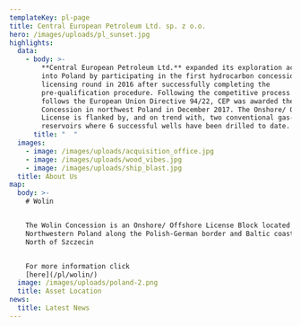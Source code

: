 ```yaml
---
templateKey: pl-page
title: Central European Petroleum Ltd. sp. z o.o.
hero: /images/uploads/pl_sunset.jpg
highlights:
  data:
    - body: >-
        **Central European Petroleum Ltd.** expanded its exploration activities
        into Poland by participating in the first hydrocarbon concessions
        licensing round in 2016 after successfully completing the
        pre-qualification procedure. Following the competitive process which
        follows the European Union Directive 94/22, CEP was awarded the Wolin
        Concession in northwest Poland in December 2017. The Onshore/ Offshore
        License is flanked by, and on trend with, two conventional gas-bearing
        reservoirs where 6 successful wells have been drilled to date.
      title: "  "
  images:
    - image: /images/uploads/acquisition_office.jpg
    - image: /images/uploads/wood_vibes.jpg
    - image: /images/uploads/ship_blast.jpg
  title: About Us
map:
  body: >-
    # Wolin


    The Wolin Concession is an Onshore/ Offshore License Block located in
    Northwestern Poland along the Polish-German border and Baltic coast, 50 km
    North of Szczecin  


    For more information click
    [here](/pl/wolin/)
  image: /images/uploads/poland-2.png
  title: Asset Location
news:
  title: Latest News
---
```

